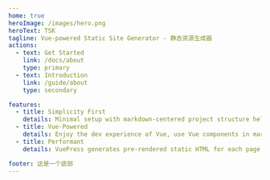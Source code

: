 ```yaml
---
home: true
heroImage: /images/hero.png
heroText: TSK
tagline: Vue-powered Static Site Generator - 静态资源生成器
actions: 
  - text: Get Started
    link: /docs/about
    type: primary
  - text: Introduction
    link: /guide/about
    type: secondary

features:
  - title: Simplicity First
    details: Minimal setup with markdown-centered project structure helps you focus on writing.
  - title: Vue-Powered
    details: Enjoy the dev experience of Vue, use Vue components in markdown, and develop custom themes with Vue.
  - title: Performant
    details: VuePress generates pre-rendered static HTML for each page, and runs as an SPA once a page is loaded.

footer: 这是一个底部  
---
```

